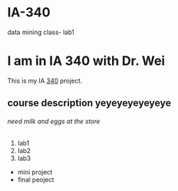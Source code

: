 # IA-340
data mining class- lab1 
# I am in IA 340 with Dr. Wei

This is my IA [340](https://cat-bounce.com/) project. 

## course description yeyeyeyeyeyeye
###### need milk and eggs at the store 

1. lab1
2. lab2
3. lab3

- mini project
- final peoject
